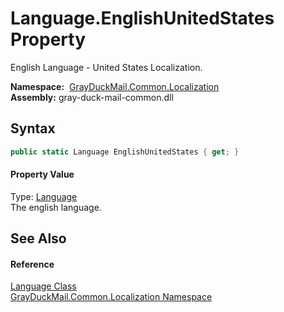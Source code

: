 Language.EnglishUnitedStates Property
=====================================
English Language - United States Localization.

  **Namespace:**  [GrayDuckMail.Common.Localization][1]  
  **Assembly:** gray-duck-mail-common.dll

Syntax
------

```csharp
public static Language EnglishUnitedStates { get; }
```

#### Property Value
Type: [Language][2]  
 The english language. 

See Also
--------

#### Reference
[Language Class][2]  
[GrayDuckMail.Common.Localization Namespace][1]  

[1]: ../README.md
[2]: README.md